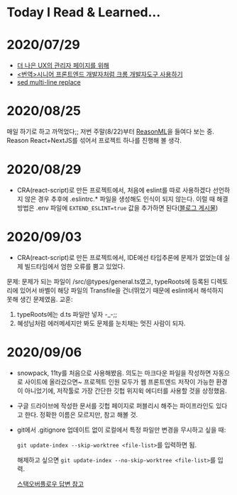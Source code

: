 # Today I Read & Learned...

# 2020/07/29
- [더 나은 UX의 관리자 페이지를 위해](https://youngminz.netlify.app/posts/more-better-admin-page)
- [<번역>시니어 프론트엔드 개발자처럼 크롬 개발자도구 사용하기](https://junwoo45.github.io/2020-07-28-chrome_devtools/)
- [sed multi-line replace](https://mug896.github.io/sed-stream-editor/multiple_lines.html)

# 2020/08/25
매일 하기로 하고 까먹었다;; 저번 주말(8/22)부터 [ReasonML](https://reasonml.github.io/ko/)을 들여다 보는 중. Reason React+NextJS를 섞어서 프로젝트 하나를 진행해 볼 생각.

# 2020/08/29
- CRA(react-script)로 만든 프로젝트에서, 처음에 eslint를 따로 사용하겠다 선언하지 않은 경우 추후에 .eslintrc.* 파일을 생성해도 인식이 되지 않는다. 이럴 때 해결 방법은 .env 파일에 ```EXTEND_ESLINT=true``` 값을 추가하면 된다([블로그 게시물](https://medium.com/@michael.tandio/using-create-react-app-typescript-with-custom-eslint-rules-5fc5aec3ff10))

# 2020/09/03
- CRA(react-script)로 만든 프로젝트에서, IDE에선 타입추론에 문제가 없었는데 실제 빌드타임에서 엄한 오류를 뿜고 있었다. 

문제: 문제가 되는 파일이 /src/@types/general.ts였고, typeRoots에 등록된 디렉토리에 있어서 바벨이 해당 파일의 Transfile을 건너뛰었기 때문에 eslint에서 해석하지 못해 생긴 문제였음.
교훈: 
  1. typeRoots에는 d.ts 파일만 넣자 -_-;;
  2. 혜성님처럼 에러메세지만 봐도 문제를 눈치채는 멋진 사람이 되자.

# 2020/09/06
- snowpack, 11ty를 처음으로 사용해봤음. 
  의도는 마크다운 파일을 작성하면 자동으로 사이트에 올라갔으면~
  프로젝트 인원 모두가 웹 프론트엔드 저작이 가능한 환경이 아니었기에, 저작툴로 가장 간단한 깃헙 위지윅 에디터를 사용할 것을 상정했음.
- 구글 드라이브에 작성한 문서를 깃헙 페이지로 퍼블리시 해주는 파이프라인도 있다고 한다. 정확한 이름은 모르지만, 참고 해볼 것.

- git에서 .gitignore 업데이트 없이 로컬에서 특정 파일만 변경을 무시하고 싶을 때:

  ```git update-index --skip-worktree <file-list>```를 입력하면 됨.
    
  해제하고 싶으면 ```git update-index --no-skip-worktree <file-list>```를 입력.

  [스택오버플로우 답변 참고](https://stackoverflow.com/a/1753078)
